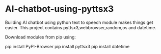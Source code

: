 # AI-chatbot-using-pyttsx3
Building AI chatbot using python text to speech module makes things get easier. This project contains pyttsx3,webbrowser,random,os and datetime.

Download modules from pip using:

pip install PyPI-Browser
pip install pyttsx3
pip install datetime
